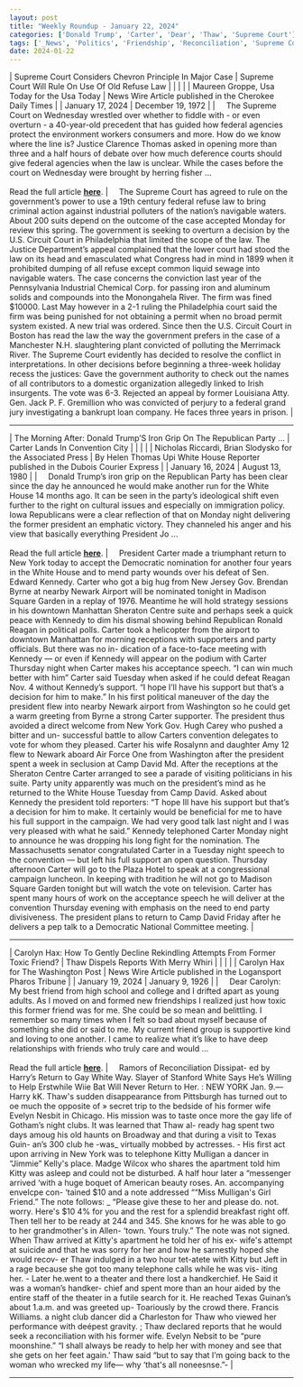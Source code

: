 ```yaml
---
layout: post
title: "Weekly Roundup - January 22, 2024"
categories: ['Donald Trump', 'Carter', 'Dear', 'Thaw', 'Supreme Court']
tags: ['_News', 'Politics', 'Friendship', 'Reconciliation', 'Supreme Court']
date: 2024-01-22
---
```


| Supreme Court Considers Chevron Principle In Major Case | Supreme Court Will Rule On Use Of Old Refuse Law |
|  |  |
| Maureen Groppe, Usa Today for the Usa Today | News Wire Article published in the Cherokee Daily Times |
| January 17, 2024 | December 19, 1972 |
| &nbsp;&nbsp;&nbsp;&nbsp;The Supreme Court on Wednesday wrestled over whether to fiddle with - or even overturn - a 40-year-old precedent that has guided how federal agencies protect the environment workers consumers and more. How do we know where the line is? Justice Clarence Thomas asked in opening more than three and a half hours of debate over how much deference courts should give federal agencies when the law is unclear. While the cases before the court on Wednesday were brought by herring fisher ...<br><br>Read the full article <b>[here](https://www.usatoday.com/story/news/politics/2024/01/17/supreme-court-herring-fishermen-case/72254165007/)</b>. | &nbsp;&nbsp;&nbsp;&nbsp;The Supreme Court has agreed to rule on the government’s power to use a 19th century federal refuse law to bring criminal action against industrial polluters of the nation’s navigable waters. About 200 suits depend on the outcome of the case accepted Monday for review this spring. The government is seeking to overturn a decision by the U.S. Circuit Court in Philadelphia that limited the scope of the law. The Justice Department’s appeal complained that the lower court had stood the law on its head and emasculated what Congress had in mind in 1899 when it prohibited dumping of all refuse except common liquid sewage into navigable waters. The case concerns the conviction last year of the Pennsylvania Industrial Chemical Corp. for passing iron and aluminum solids and compounds into the Monongahela River. The firm was fined $10000. Last May however in a 2-1 ruling the Philadelphia court said the firm was being punished for not obtaining a permit when no broad permit system existed. A new trial was ordered. Since then the U.S. Circuit Court in Boston has read the law the way the government prefers in the case of a Manchester N.H. slaughtering plant convicted of polluting the Merrimack River. The Supreme Court evidently has decided to resolve the conflict in interpretations. In other decisions before beginning a three-week holiday recess the justices: Gave the government authority to check out the names of all contributors to a domestic organization allegedly linked to Irish insurgents. The vote was 6-3. Rejected an appeal by former Louisiana Atty. Gen. Jack P. F. Gremillion who was convicted of perjury to a federal grand jury investigating a bankrupt loan company. He faces three years in prison. |

---

| The Morning After: Donald Trump’S Iron Grip On The Republican Party ... | Carter Lands In Convention City |
|  |  |
| Nicholas Riccardi, Brian Slodysko for the Associated Press | By Helen Thomas Upi White House Reporter published in the Dubois Courier Express |
| January 16, 2024 | August 13, 1980 |
| &nbsp;&nbsp;&nbsp;&nbsp;Donald Trump’s iron grip on the Republican Party has been clear since the day he announced he would make another run for the White House 14 months ago. It can be seen in the party’s ideological shift even further to the right on cultural issues and especially on immigration policy. Iowa Republicans were a clear reflection of that on Monday night delivering the former president an emphatic victory. They channeled his anger and his view that basically everything President Jo ...<br><br>Read the full article <b>[here](https://apnews.com/article/iowa-caucus-trump-desantis-haley-takeaways-d1b8be2d9f95969fd6d62f73fa95226b)</b>. | &nbsp;&nbsp;&nbsp;&nbsp;President Carter made a triumphant return to New York today to accept the Democratic nomination for another four years in the White House and to mend party wounds over his defeat of Sen. Edward Kennedy. Carter who got a big hug from New Jersey Gov. Brendan Byrne at nearby Newark Airport will be nominated tonight in Madison Square Garden in a replay of 1976. Meantime he will hold strategy sessions in his downtown Manhattan Sheraton Centre suite and perhaps seek a quick peace with Kennedy to dim his dismal showing behind Republican Ronald Reagan in political polls. Carter took a helicopter from the airport to downtown Manhattan for morning receptions with supporters and party officials. But there was no in- dication of a face-to-face meeting with Kennedy — or even if Kennedy will appear on the podium with Carter Thursday night when Carter makes his acceptance speech. “I can win much better with him” Carter said Tuesday when asked if he could defeat Reagan Nov. 4 without Kennedy’s support. “I hope I’ll have his support but that’s a decision for him to make.” In his first political maneuver of the day the president flew into nearby Newark airport from Washington so he could get a warm greeting from Byrne a strong Carter supporter. The president thus avoided a direct welcome from New York Gov. Hugh Carey who pushed a bitter and un- successful battle to allow Carters convention delegates to vote for whom they pleased. Carter his wife Rosalynn and daughter Amy 12 flew to Newark aboard Air Force One from Washington after the president spent a week in seclusion at Camp David Md. After the receptions at the Sheraton Centre Carter arranged to see a parade of visiting politicians in his suite. Party unity apparently was much on the president’s mind as he returned to the White House Tuesday from Camp David. Asked about Kennedy the president told reporters: “T hope Ill have his support but that’s a decision for him to make. It certainly would be beneficial for me to have his full support in the campaign. We had very good talk last night and I was very pleased with what he said.” Kennedy telephoned Carter Monday night to announce he was dropping his long fight for the nomination. The Massachusetts senator congratulated Carter in a Tuesday night speech to the convention — but left his full support an open question. Thursday afternoon Carter will go to the Plaza Hotel to speak at a congressional campaign luncheon. In keeping with tradition he will not go to Madison Square Garden tonight but will watch the vote on television. Carter has spent many hours of work on the acceptance speech he will deliver at the convention Thursday evening with emphasis on the need to end party divisiveness. The president plans to return to Camp David Friday after he delivers a pep talk to a Democratic National Committee meeting. |

---

| Carolyn Hax: How To Gently Decline Rekindling Attempts From Former Toxic Friend? | Thaw Dispels Reports With Merry Whiri |
|  |  |
| Carolyn Hax for The Washington Post | News Wire Article published in the Logansport Pharos Tribune |
| January 19, 2024 | January 9, 1926 |
| &nbsp;&nbsp;&nbsp;&nbsp;Dear Carolyn: My best friend from high school and college and I drifted apart as young adults. As I moved on and formed new friendships I realized just how toxic this former friend was for me. She could be so mean and belittling. I remember so many times when I felt so bad about myself because of something she did or said to me. My current friend group is supportive kind and loving to one another. I came to realize what it’s like to have deep relationships with friends who truly care and would ...<br><br>Read the full article <b>[here](https://www.washingtonpost.com/advice/2024/01/19/carolyn-hax-toxic-friend-rekindle/)</b>. | &nbsp;&nbsp;&nbsp;&nbsp;Ramors of Reconciliation Dissipat- ed by Harry’s Return to Gay White Way. Slayer of Stanford White Says He’s Willing to Help Erstwhile Wiie Bat Will Never Return to Her. : NEW YORK Jan. 9.—Harry kK. Thaw's sudden disappearance from Pittsburgh has turned out to oe much the opposite of » secret trip to the bedside of his former wife Evelyn Nesbit in Chicago. His mission was to taste once more the gay life of Gotham’s night clubs. It was learned that Thaw al- ready hag spent two days amoug his old haunts on Broadway and that during a visit to Texas Guin- an’s 300 club he -was_ virtually mobbed by actresses. - His first act upon arriving in New York was to telephone Kitty Mulligan a dancer in “Jimmie” Kelly's place. Madge Wilcox who shares the apartment told him Kitty was asleep and could not be disturbed. A half hour later a “messenger arrived ‘with a huge boquet of American beauty roses. An. accompanying envelcpe con- ‘tained $10 and a note addressed ““Miss Mulligan's Girl Friend.” The note follows: _ “Please give these to her and please do. not. worry. Here's $10 4% for you and the rest for a splendid breakfast right off. Then tell her to be ready at 244 and 345. She knows for he was able to go to her grandmother's in Allen- ‘town. Yours truly.” The note was not signed. When Thaw arrived at Kitty's apartment he told her of his ex- wife's attempt at suicide and that he was sorry for her and how he sarnestly hoped she would recov- er Thaw indulged in a two hour tet-atete with Kitty but Jeft in a rage because she got too many telephone calls while he was vis- iting her. -   Later he.went to a theater and there lost a handkerchief. He Said it was a woman’s handker- chief and spent more than an hour aided by the entire staff of the theater in a futile search for it. He reached Texas Guinan’s about 1.a.m. and was greeted up- Toariously by the crowd there. Francis Williams. a night club dancer did a Charleston for Thaw who viewed her performance with deépest gravity. ; Thaw declared reports that he would seek a reconciliation with his former wife. Evelyn Nebsit to be “pure moonshine.” “I shall always be ready to help her with money and see that she gets on her feet again.’ Thaw said “but to say that I’m going back to the woman who wrecked my life— why ‘that's all noneesnse.”- |

---

